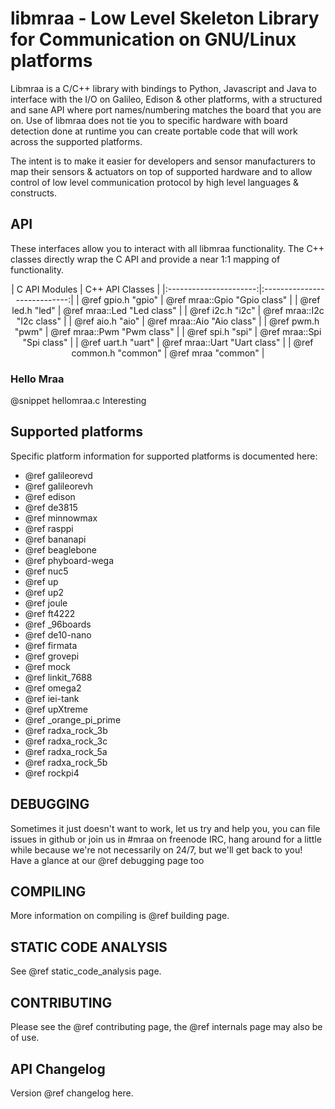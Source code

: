 libmraa - Low Level Skeleton Library for Communication on GNU/Linux platforms
==============

Libmraa is a C/C++ library with bindings to Python, Javascript and Java to
interface with the I/O on Galileo, Edison & other platforms, with a structured
and sane API where port names/numbering matches the board that you are on. Use
of libmraa does not tie you to specific hardware with board detection done at
runtime you can create portable code that will work across the supported
platforms.

The intent is to make it easier for developers and sensor manufacturers to map
their sensors & actuators on top of supported hardware and to allow control of
low level communication protocol by high level languages & constructs.

## API

These interfaces allow you to interact with all libmraa functionality. The C++
classes directly wrap the C API and provide a near 1:1 mapping of
functionality.

<center>
| C API Modules          | C++ API Classes              |
|:----------------------:|:----------------------------:|
| @ref gpio.h "gpio"     | @ref mraa::Gpio "Gpio class" |
| @ref led.h "led"       | @ref mraa::Led "Led class"   |
| @ref i2c.h "i2c"       | @ref mraa::I2c "I2c class"   |
| @ref aio.h "aio"       | @ref mraa::Aio "Aio class"   |
| @ref pwm.h "pwm"       | @ref mraa::Pwm "Pwm class"   |
| @ref spi.h "spi"       | @ref mraa::Spi "Spi class"   |
| @ref uart.h "uart"     | @ref mraa::Uart "Uart class" |
| @ref common.h "common" | @ref mraa "common"           |
</center>

### Hello Mraa
@snippet hellomraa.c Interesting

## Supported platforms

Specific platform information for supported platforms is documented here:

- @ref galileorevd
- @ref galileorevh
- @ref edison
- @ref de3815
- @ref minnowmax
- @ref rasppi
- @ref bananapi
- @ref beaglebone
- @ref phyboard-wega
- @ref nuc5
- @ref up
- @ref up2
- @ref joule
- @ref ft4222
- @ref _96boards
- @ref de10-nano
- @ref firmata
- @ref grovepi
- @ref mock
- @ref linkit_7688
- @ref omega2
- @ref iei-tank
- @ref upXtreme
- @ref _orange_pi_prime
- @ref radxa_rock_3b
- @ref radxa_rock_3c
- @ref radxa_rock_5a
- @ref radxa_rock_5b
- @ref rockpi4

## DEBUGGING

Sometimes it just doesn't want to work, let us try and help you, you can file
issues in github or join us in #mraa on freenode IRC, hang around for a little
while because we're not necessarily on 24/7, but we'll get back to you! Have a
glance at our @ref debugging page too

## COMPILING

More information on compiling is @ref building page.

## STATIC CODE ANALYSIS

See @ref static_code_analysis page.

## CONTRIBUTING

Please see the @ref contributing page, the @ref internals page may also be of
use.

## API Changelog

Version @ref changelog here.
